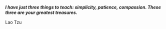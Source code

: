 _**I have just three things to teach: simplicity, patience, compassion. These three are your greatest treasures.**_

Lao Tzu